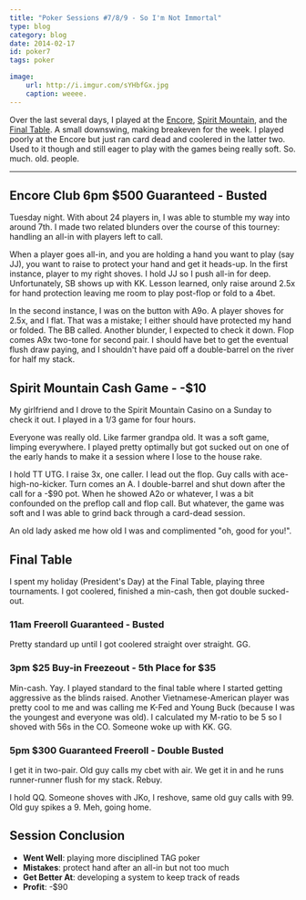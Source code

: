 ```yaml
---
title: "Poker Sessions #7/8/9 - So I'm Not Immortal"
type: blog
category: blog
date: 2014-02-17
id: poker7
tags: poker

image:
    url: http://i.imgur.com/sYHbfGx.jpg
    caption: weeee.
---
```


Over the last several days, I played at the [Encore](http://encoreclub.cpm),
[Spirit Mountain](http://spiritmountain.com), and the [Final
Table](http://pokerportland.com). A small downswing, making breakeven for the
week. I played poorly at the Encore but just ran card dead and coolered in the
latter two. Used to it though and still eager to play with the games being
really soft. So. much. old. people.

---

## Encore Club 6pm $500 Guaranteed - Busted

Tuesday night. With about 24 players in, I was able to stumble my way into
around 7th. I made two related blunders over the course of this tourney:
handling an all-in with players left to call.

When a player goes all-in, and you are holding a hand you want to play (say
JJ), you want to raise to protect your hand and get it heads-up. In the first
instance, player to my right shoves. I hold JJ so I push all-in for deep.
Unfortunately, SB shows up with KK. Lesson learned, only raise around 2.5x
for hand protection leaving me room to play post-flop or fold to a 4bet.

In the second instance, I was on the button with A9o. A player shoves for 2.5x,
and I flat. That was a mistake; I either should have protected my hand or
folded. The BB called. Another blunder, I expected to check it down. Flop comes
A9x two-tone for second pair. I should have bet to get the eventual flush draw
paying, and I shouldn't have paid off a double-barrel on the river for half my
stack.

## Spirit Mountain Cash Game - -$10

My girlfriend and I drove to the Spirit Mountain Casino on a Sunday to check it
out. I played in a $1/$3 game for four hours.

Everyone was really old. Like farmer grandpa old. It was a soft game, limping
everywhere. I played pretty optimally but got sucked out on one of the early
hands to make it a session where I lose to the house rake.

I hold TT UTG. I raise 3x, one caller. I lead out the flop. Guy calls with
ace-high-no-kicker. Turn comes an A. I double-barrel and shut down after the
call for a -$90 pot. When he showed A2o or whatever, I was a bit confounded
on the preflop call and flop call. But whatever, the game was soft and I was
able to grind back through a card-dead session.

An old lady asked me how old I was and complimented "oh, good for you!".

## Final Table

I spent my holiday (President's Day) at the Final Table, playing three
tournaments. I got coolered, finished a min-cash, then got double sucked-out.

### 11am Freeroll Guaranteed - Busted

Pretty standard up until I got coolered straight over straight. GG.

### 3pm $25 Buy-in Freezeout - 5th Place for $35

Min-cash. Yay. I played standard to the final table where I started getting
aggressive as the blinds raised. Another Vietnamese-American player was pretty
cool to me and was calling me K-Fed and Young Buck (because I was the youngest
and everyone was old). I calculated my M-ratio to be 5 so I shoved with 56s in
the CO. Someone woke up with KK. GG.

### 5pm $300 Guaranteed Freeroll - Double Busted

I get it in two-pair. Old guy calls my cbet with air. We get it in and he runs
runner-runner flush for my stack. Rebuy.

I hold QQ. Someone shoves with JKo, I reshove, same old guy calls with 99. Old
guy spikes a 9. Meh, going home.

## Session Conclusion

- **Went Well**: playing more disciplined TAG poker
- **Mistakes**: protect hand after an all-in but not too much
- **Get Better At**: developing a system to keep track of reads
- **Profit**: -$90
